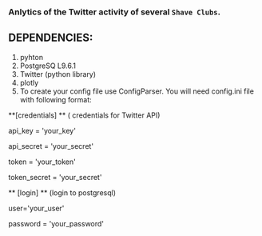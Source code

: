 ### Anlytics of the Twitter activity of several `Shave Clubs`.

## DEPENDENCIES:
1. pyhton
2. PostgreSQ L9.6.1
3. Twitter (python library)
4. plotly
5. To create your config file use ConfigParser.
You will need config.ini file with following format:


**[credentials] **         ( credentials for Twitter API)

api_key = 'your_key'

api_secret = 'your_secret'

token = 'your_token'

token_secret = 'your_secret'

** [login] **               (login to postgresql)

user='your_user'

password = 'your_password'

